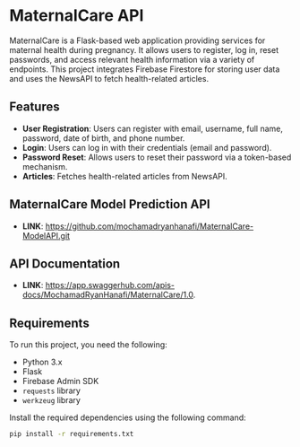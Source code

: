 # MaternalCare API

MaternalCare is a Flask-based web application providing services for maternal health during pregnancy. It allows users to register, log in, reset passwords, and access relevant health information via a variety of endpoints. This project integrates Firebase Firestore for storing user data and uses the NewsAPI to fetch health-related articles.

## Features

- **User Registration**: Users can register with email, username, full name, password, date of birth, and phone number.
- **Login**: Users can log in with their credentials (email and password).
- **Password Reset**: Allows users to reset their password via a token-based mechanism.
- **Articles**: Fetches health-related articles from NewsAPI.

## MaternalCare Model Prediction API
- **LINK**: https://github.com/mochamadryanhanafi/MaternalCare-ModelAPI.git

## API Documentation

- **LINK**: https://app.swaggerhub.com/apis-docs/MochamadRyanHanafi/MaternalCare/1.0.


## Requirements

To run this project, you need the following:

- Python 3.x
- Flask
- Firebase Admin SDK
- `requests` library
- `werkzeug` library

Install the required dependencies using the following command:

```bash
pip install -r requirements.txt

